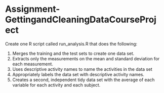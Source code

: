 # Assignment-GettingandCleaningDataCourseProject<br/>
Create one R script called run_analysis.R that does the following:<br/>
1. Merges the training and the test sets to create one data set.<br/>
2. Extracts only the measurements on the mean and standard deviation for each measurement.<br/>
3. Uses descriptive activity names to name the activities in the data set<br/>
4. Appropriately labels the data set with descriptive activity names.<br/>
5. Creates a second, independent tidy data set with the average of each variable for each activity and each subject.<br/>
